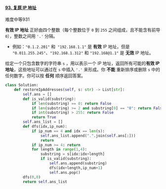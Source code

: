 #### [93. 复原 IP 地址](https://leetcode.cn/problems/restore-ip-addresses/)

难度中等931

**有效 IP 地址** 正好由四个整数（每个整数位于 `0` 到 `255` 之间组成，且不能含有前导 `0`），整数之间用 `'.'` 分隔。

- 例如：`"0.1.2.201"` 和` "192.168.1.1"` 是 **有效** IP 地址，但是 `"0.011.255.245"`、`"192.168.1.312"` 和 `"192.168@1.1"` 是 **无效** IP 地址。

给定一个只包含数字的字符串 `s` ，用以表示一个 IP 地址，返回所有可能的**有效 IP 地址**，这些地址可以通过在 `s` 中插入 `'.'` 来形成。你 **不能** 重新排序或删除 `s` 中的任何数字。你可以按 **任何** 顺序返回答案。



```python
class Solution:
    def restoreIpAddresses(self, s: str) -> List[str]:
        self.ans = []
        def is_valid(substring):
            if len(substring) == 0: return False
            if len(substring) >= 2 and substring[0] == "0": return False
            if int(substring) > 255: return False
            return True
        self.ans_list = []
        def dfs(idx,ip_num):
            if ip_num == 4 and idx == len(s):
                self.ans_list.append(".".join(self.ans[:]))
                return 
            if ip_num >= 4: return
            for length in range(1,4):
                substring = s[idx:idx+length]
                if is_valid(substring):
                    self.ans.append(substring)
                    dfs(idx+length,ip_num+1)
                    self.ans.pop()
        dfs(0,0)
        return self.ans_list

```

